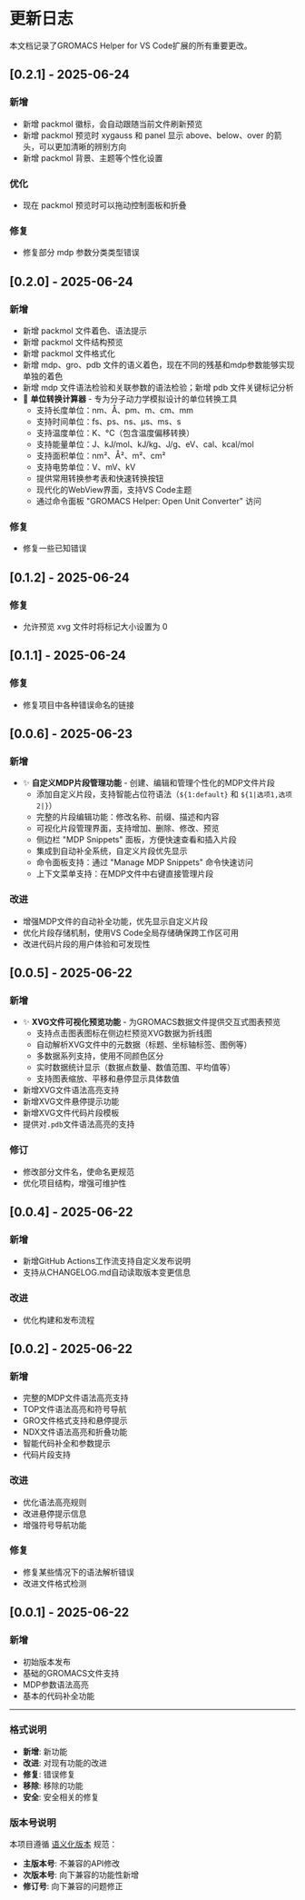 # 更新日志

本文档记录了GROMACS Helper for VS Code扩展的所有重要更改。

## [0.2.1] - 2025-06-24

### 新增
- 新增 packmol 徽标，会自动跟随当前文件刷新预览
- 新增 packmol 预览时 xygauss 和 panel 显示 above、below、over 的箭头，可以更加清晰的辨别方向
- 新增 packmol 背景、主题等个性化设置

### 优化
- 现在 packmol 预览时可以拖动控制面板和折叠

### 修复
- 修复部分 mdp 参数分类类型错误

## [0.2.0] - 2025-06-24

### 新增
- 新增 packmol 文件着色、语法提示
- 新增 packmol 文件结构预览
- 新增 packmol 文件格式化
- 新增 mdp、gro、pdb 文件的语义着色，现在不同的残基和mdp参数能够实现单独的着色
- 新增 mdp 文件语法检验和关联参数的语法检验；新增 pdb 文件关键标记分析
- 🧮 **单位转换计算器** - 专为分子动力学模拟设计的单位转换工具
  - 支持长度单位：nm、Å、pm、m、cm、mm
  - 支持时间单位：fs、ps、ns、μs、ms、s
  - 支持温度单位：K、°C（包含温度偏移转换）
  - 支持能量单位：J、kJ/mol、kJ/kg、J/g、eV、cal、kcal/mol
  - 支持面积单位：nm²、Å²、m²、cm²
  - 支持电势单位：V、mV、kV
  - 提供常用转换参考表和快速转换按钮
  - 现代化的WebView界面，支持VS Code主题
  - 通过命令面板 "GROMACS Helper: Open Unit Converter" 访问

### 修复
- 修复一些已知错误

## [0.1.2] - 2025-06-24

### 修复
- 允许预览 xvg 文件时将标记大小设置为 0

## [0.1.1] - 2025-06-24

### 修复

- 修复项目中各种错误命名的链接

## [0.0.6] - 2025-06-23

### 新增
- ✨ **自定义MDP片段管理功能** - 创建、编辑和管理个性化的MDP文件片段
  - 添加自定义片段，支持智能占位符语法（`${1:default}` 和 `${1|选项1,选项2|}`）
  - 完整的片段编辑功能：修改名称、前缀、描述和内容
  - 可视化片段管理界面，支持增加、删除、修改、预览
  - 侧边栏 "MDP Snippets" 面板，方便快速查看和插入片段
  - 集成到自动补全系统，自定义片段优先显示
  - 命令面板支持：通过 "Manage MDP Snippets" 命令快速访问
  - 上下文菜单支持：在MDP文件中右键直接管理片段

### 改进
- 增强MDP文件的自动补全功能，优先显示自定义片段
- 优化片段存储机制，使用VS Code全局存储确保跨工作区可用
- 改进代码片段的用户体验和可发现性

## [0.0.5] - 2025-06-22

### 新增 
- ✨ **XVG文件可视化预览功能** - 为GROMACS数据文件提供交互式图表预览
  - 支持点击图表图标在侧边栏预览XVG数据为折线图
  - 自动解析XVG文件中的元数据（标题、坐标轴标签、图例等）
  - 多数据系列支持，使用不同颜色区分
  - 实时数据统计显示（数据点数量、数值范围、平均值等）
  - 支持图表缩放、平移和悬停显示具体数值
- 新增XVG文件语法高亮支持
- 新增XVG文件悬停提示功能
- 新增XVG文件代码片段模板
- 提供对`.pdb`文件语法高亮的支持

### 修订
- 修改部分文件名，使命名更规范
- 优化项目结构，增强可维护性

## [0.0.4] - 2025-06-22

### 新增
- 新增GitHub Actions工作流支持自定义发布说明
- 支持从CHANGELOG.md自动读取版本变更信息

### 改进
- 优化构建和发布流程

## [0.0.2] - 2025-06-22

### 新增
- 完整的MDP文件语法高亮支持
- TOP文件语法高亮和符号导航
- GRO文件格式支持和悬停提示
- NDX文件语法高亮和折叠功能
- 智能代码补全和参数提示
- 代码片段支持

### 改进
- 优化语法高亮规则
- 改进悬停提示信息
- 增强符号导航功能

### 修复
- 修复某些情况下的语法解析错误
- 改进文件格式检测

## [0.0.1] - 2025-06-22

### 新增
- 初始版本发布
- 基础的GROMACS文件支持
- MDP参数语法高亮
- 基本的代码补全功能

---

### 格式说明

- **新增**: 新功能
- **改进**: 对现有功能的改进
- **修复**: 错误修复
- **移除**: 移除的功能
- **安全**: 安全相关的修复

### 版本号说明

本项目遵循 [语义化版本](https://semver.org/lang/zh-CN/) 规范：
- **主版本号**: 不兼容的API修改
- **次版本号**: 向下兼容的功能性新增
- **修订号**: 向下兼容的问题修正
